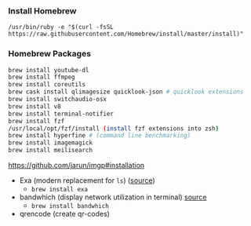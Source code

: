 ### Install Homebrew

`/usr/bin/ruby -e "$(curl -fsSL https://raw.githubusercontent.com/Homebrew/install/master/install)"`

### Homebrew Packages

```bash
brew install youtube-dl
brew install ffmpeg
brew install coreutils
brew cask install qlimagesize quicklook-json # quicklook extensions
brew install switchaudio-osx
brew install v8
brew install terminal-notifier
brew install fzf
/usr/local/opt/fzf/install (install fzf extensions into zsh)
brew install hyperfine # (command line benchmarking)
brew install imagemagick
brew install meilisearch
```

https://github.com/jarun/imgp#installation

- Exa (modern replacement for `ls`) ([source](https://github.com/ogham/exa))
  - `brew install exa`
- bandwhich (display network utilization in terminal) [source](https://github.com/imsnif/bandwhich)
  - `brew install bandwhich`
- qrencode (create qr-codes)
